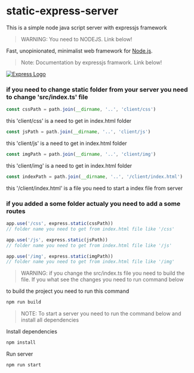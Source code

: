 # static-express-server

This is a simple node java script server with expressjs framework

> WARNING: You need to NODEJS. Link below!  

Fast, unopinionated, minimalist web framework for [Node.js](http://nodejs.org).

> Note: Documentation by expressjs framwork. Link below!

[![Express Logo](https://i.cloudup.com/zfY6lL7eFa-3000x3000.png)](http://expressjs.com/)


<!-- [![NPM Version][npm-version-image]][npm-url]
[![NPM Install Size][npm-install-size-image]][npm-install-size-url]
[![NPM Downloads][npm-downloads-image]][npm-downloads-url] -->



### if you need to change static folder from your server you need to change 'src/index.ts' file


```js
const cssPath = path.join(__dirname, '..', 'client/css')
```
        
this 'client/css' is a need to get in index.html folder
```js
const jsPath = path.join(__dirname, '..', 'client/js')
```

this 'client/js' is a need to get in index.html folder
```js
const imgPath = path.join(__dirname, '..', 'client/img')
```

this 'client/img' is a need to get in index.html folder
```js
const indexPath = path.join(__dirname, '..', '/client/index.html')
```

this '/client/index.html' is a file you need to start a index file from server


### if you added a some folder actualy you need to add a some routes

```js
app.use('/css', express.static(cssPath)) 
// folder name you need to get from index.html file like '/css'

app.use('/js', express.static(jsPath)) 
// folder name you need to get from index.html file like '/js'

app.use('/img', express.static(imgPath)) 
// folder name you need to get from index.html file like '/img'

```

> WARNING: if you change the src/index.ts file you need to build the file. If you what see the changes you need to run command below



to build the project you need to run this command
```sh
npm run build
```

> NOTE: To start a server you need to run the command below and install all dependencies

Install dependencies

```sh
npm install 
```


Run server
```sh
npm run start 
```